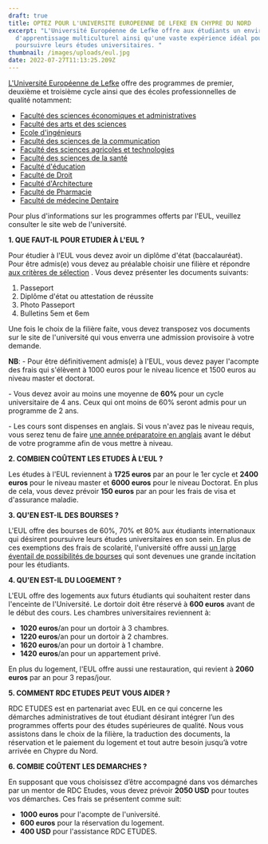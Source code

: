 ```yaml
---
draft: true
title: OPTEZ POUR L'UNIVERSITE EUROPEENNE DE LFEKE EN CHYPRE DU NORD
excerpt: "L'Université Européenne de Lefke offre aux étudiants un environnement
  d'apprentissage multiculturel ainsi qu'une vaste expérience idéal pour
  poursuivre leurs études universitaires. "
thumbnail: /images/uploads/eul.jpg
date: 2022-07-27T11:13:25.209Z
---
```

[L'Université Européenne de Lefke](https://www.eul.edu.tr/en/) offre des programmes de premier, deuxième et troisième cycle ainsi que des écoles professionnelles de qualité notamment: 

* [Faculté des sciences économiques et administratives](https://www.eul.edu.tr/en/academic/faculties/faculty-of-economy-and-administrative-sciences/)
* [Faculté des arts et des sciences ](https://www.eul.edu.tr/en/academic/faculties/faculty-of-arts-and-sciences/)
* [](https://www.eul.edu.tr/en/academic/faculties/faculty-of-arts-and-sciences/)[Ecole d'ingénieurs](https://www.eul.edu.tr/en/academic/faculties/faculty-of-engineering/)
* [](https://www.eul.edu.tr/en/academic/faculties/faculty-of-engineering/)[Faculté des sciences de la communication](https://www.eul.edu.tr/en/academic/faculties/faculty-of-communication-sciences/)
* [](https://www.eul.edu.tr/en/academic/faculties/faculty-of-communication-sciences/)[Faculté des sciences agricoles et technologies](https://www.eul.edu.tr/en/academic/faculties/faculty-of-agriculture-sciences-and-technologies-2/)
* [](https://www.eul.edu.tr/en/academic/faculties/faculty-of-agriculture-sciences-and-technologies-2/)[Faculté des sciences de la santé](https://www.eul.edu.tr/en/academic/faculties/faculty-of-health-sciences/)
* [](https://www.eul.edu.tr/en/academic/faculties/faculty-of-health-sciences/)[Faculté d'éducation](https://www.eul.edu.tr/en/academic/faculties/dr-fazil-kucuk-faculty-of-education/)
* [](https://www.eul.edu.tr/en/academic/faculties/dr-fazil-kucuk-faculty-of-education/)[Faculté de Droit](https://www.eul.edu.tr/en/academic/faculties/faculty-of-law-2/)
* [](https://www.eul.edu.tr/en/academic/faculties/faculty-of-law-2/)[Faculté d'Architecture](https://www.eul.edu.tr/en/academic/faculties/faculty-of-architecture/)
* [](https://www.eul.edu.tr/en/academic/faculties/faculty-of-architecture/)[Faculté de Pharmacie](https://www.eul.edu.tr/en/academic/faculties/11839-2/)
* [](https://www.eul.edu.tr/en/academic/faculties/11839-2/)[Faculté de médecine Dentaire ](https://www.eul.edu.tr/en/academic/faculties/faculty-of-dentistry/)

[](https://www.eul.edu.tr/en/academic/faculties/faculty-of-dentistry/)Pour plus d'informations sur les programmes offerts par l'EUL, veuillez consulter le site web de l'université.

**1. QUE FAUT-IL POUR ETUDIER À L'EUL ?**

Pour étudier à l'EUL vous devez avoir un diplôme d'état (baccalauréat). Pour être admis(e) vous devez au préalable choisir une filière et répondre [aux critères de sélection](https://www.eul.edu.tr/en/student-affairs/admissions-requirements/undergraduate-and-graduate-students/) . Vous devez présenter les documents suivants:

1. Passeport
2. Diplôme d'état ou attestation de réussite
3. Photo Passeport
4. Bulletins 5em et 6em

Une fois le choix de la filière faite, vous devez transposez vos documents sur le site de l'université qui vous enverra une admission provisoire à votre demande.

**NB**: - Pour être définitivement admis(e) à l'EUL, vous devez payer l'acompte des frais qui s'élèvent à 1000 euros pour le niveau licence et 1500 euros au niveau master et doctorat.

\- Vous devez avoir au moins une moyenne de **60%** pour un cycle universitaire de 4 ans. Ceux qui ont moins de 60% seront admis pour un programme de 2 ans.

\- Les cours sont dispenses en anglais. Si vous n'avez pas le niveau requis, vous serez tenu de faire [une année préparatoire en anglais](https://www.eul.edu.tr/en/academic/graduate-programs/english-preparatory-school-eps/) avant le début de votre programme afin de vous mettre à niveau.

**2. COMBIEN COÛTENT LES ETUDES À L'EUL ?**

Les études à l'EUL reviennent à **1725 euros** par an pour le 1er cycle et **2400 euros** pour le niveau master et **6000 euros** pour le niveau Doctorat.  En plus de cela, vous devez prévoir **150 euros** par an pour les frais de visa et d'assurance maladie.

**3. QU'EN EST-IL DES BOURSES ?**

L'EUL offre des bourses de 60%, 70% et 80% aux étudiants internationaux qui désirent poursuivre leurs études universitaires en son sein.  En plus de ces exemptions des frais de scolarité, l'université offre aussi [un large éventail de possibilités de bourses](https://www.eul.edu.tr/en/student-affairs/scholarships-and-tuition-fee-reductions/scholarships-and-tuition-fees/) qui sont devenues une grande incitation pour les étudiants.

**4. QU'EN EST-IL DU LOGEMENT ?**

L'EUL offre des logements aux futurs étudiants qui souhaitent rester dans l'enceinte de l'Université. Le dortoir doit être réservé à **600 euros** avant de le début des cours. Les chambres universitaires reviennent à:

* **1020 euros**/an pour un dortoir à 3 chambres.
* **1220 euros**/an pour un dortoir à 2 chambres.
* **1620 euros**/an pour un dortoir à 1 chambre.
* **1420 euros**/an pour un appartement privé. 

En plus du logement, l'EUL offre aussi une restauration, qui revient à **2060 euros** par an pour 3 repas/jour.  

**5. COMMENT RDC ETUDES PEUT VOUS AIDER ?**

RDC ETUDES est en partenariat avec EUL en ce qui concerne les démarches administratives de tout étudiant désirant intégrer l’un des programmes offerts pour des études supérieures de qualité. Nous vous assistons dans le choix de la filière, la traduction des documents, la réservation et le paiement du logement et tout autre besoin jusqu’à votre arrivée en Chypre du Nord.

**6. COMBIE COÛTENT LES DEMARCHES ?**

En supposant que vous choisissez d’être accompagné dans vos démarches par un mentor de RDC Etudes, vous devez prévoir **2050 USD** pour toutes vos démarches. Ces frais se présentent comme suit:

* **1000 euros** pour l'acompte de l'université.
* **600 euros** pour la réservation du logement.
* **400 USD** pour l'assistance RDC ETUDES.